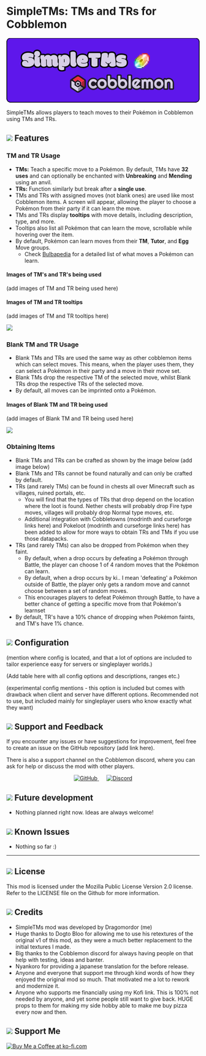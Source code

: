 # SimpleTMs: TMs and TRs for Cobblemon

![](https://raw.githubusercontent.com/Dragomordor/SimpleTMs/refs/heads/master/utilityscripts/images/SimpleTMs.png?token=GHSAT0AAAAAAC2QW7LDH5YDL4CNFQ5K5N2AZ4TSOFQ)

SimpleTMs allows players to teach moves to their Pokémon in Cobblemon using TMs and TRs.

## ![](https://gitlab.com/cable-mc/cobblemon-assets/-/raw/master/graphics/cobblemon_icon.png?ref_type=heads) Features

### TM and TR Usage
- **TMs:** Teach a specific move to a Pokémon. By default, TMs have **32 uses** and can optionally be enchanted with **Unbreaking** and **Mending** using an anvil.
- **TRs:** Function similarly but break after a **single use**.
- TMs and TRs with assigned moves (not blank ones) are used like most Cobblemon items. A screen will appear, allowing the player to choose a Pokémon from their party if it can learn the move.
- TMs and TRs display **tooltips** with move details, including description, type, and more.
- Tooltips also list all Pokémon that can learn the move, scrollable while hovering over the item.
- By default, Pokémon can learn moves from their **TM**, **Tutor**, and **Egg** Move groups.
  - Check [Bulbapedia](https://bulbapedia.bulbagarden.net/wiki/Main_Page) for a detailed list of what moves a Pokémon can learn.


#### Images of TM's and TR's being used
(add images of TM and TR being used here)

#### Images of TM and TR tooltips
(add images of TM and TR tooltips here)

![](https://gitlab.com/cable-mc/cobblemon-assets/-/raw/master/graphics/cobblemon_divider.png?ref_type=heads)


### Blank TM and TR Usage
- Blank TMs and TRs are used the same way as other cobblemon items which can select moves. This means, when the player uses them, they can select a Pokémon in their party and a move in their move set. 
- Blank TMs drop the respective TM of the selected move, whilst Blank TRs drop the respective TRs of the selected move.
- By default, all moves can be imprinted onto a Pokémon.

#### Images of Blank TM and TR being used
(add images of Blank TM and TR being used here)

![](https://gitlab.com/cable-mc/cobblemon-assets/-/raw/master/graphics/cobblemon_divider.png?ref_type=heads)

### Obtaining Items
- Blank TMs and TRs can be crafted as shown by the image below (add image below)
- Blank TMs and TRs cannot be found naturally and can only be crafted by default.
- TRs (and rarely TMs) can be found in chests all over Minecraft such as villages, ruined portals, etc.
  - You will find that the types of TRs that drop depend on the location where the loot is found. Nether chests will probably drop Fire type moves, villages will probably drop Normal type moves, etc.
  - Additional integration with Cobbletowns (modrinth and curseforge links here) and Pokeloot (modrinth and curseforge links here) has been added to allow for more ways to obtain TRs and TMs if you use those datapacks.
- TRs (and rarely TMs) can also be dropped from Pokémon when they faint.
  - By default, when a drop occurs by defeating a Pokémon through Battle, the player can choose 1 of 4 random moves that the Pokémon can learn.
  - By default, when a drop occurs by ki.. I mean 'defeating' a Pokémon outside of Battle, the player only gets a random move and cannot choose between a set of random moves.
  - This encourages players to defeat Pokémon through Battle, to have a better chance of getting a specific move from that Pokémon's learnset
- By default, TR's have a 10% chance of dropping when Pokémon faints, and TM's have 1% chance.


## ![](https://gitlab.com/cable-mc/cobblemon-assets/-/raw/master/graphics/cobblemon_icon.png?ref_type=heads) Configuration

(mention where config is located, and that a lot of options are included to tailor experience easy for servers or singleplayer worlds.)

(Add table here with all config options and descriptions, ranges etc.)

(experimental config mentions - this option is included but comes with drawback when client and server have different options. Recommended not to use, but included mainly for singleplayer users who know exactly what they want)


## ![](https://gitlab.com/cable-mc/cobblemon-assets/-/raw/master/graphics/cobblemon_icon.png?ref_type=heads) Support and Feedback
If you encounter any issues or have suggestions for improvement, feel free to create an issue on the GitHub repository (add link here).

There is also a support channel on the Cobblemon discord, where you can ask for help or discuss the mod with other players.

<p align="center">
  <a href="https://github.com/Dragomordor/SimpleTMs">
    <img src="https://github.githubassets.com/images/modules/logos_page/GitHub-Mark.png" alt="GitHub" width="50">
  </a>
  <a href="https://discord.com/channels/934267676354834442/1193517940067291157">
    <img src="https://gitlab.com/cable-mc/cobblemon-assets/-/raw/master/graphics/discord_button.png?ref_type=heads" alt="Discord" width="200" style="margin-left: 20px;">
  </a>
</p>


## ![](https://gitlab.com/cable-mc/cobblemon-assets/-/raw/master/graphics/cobblemon_icon.png?ref_type=heads) Future development
- Nothing planned right now. Ideas are always welcome!


## ![](https://gitlab.com/cable-mc/cobblemon-assets/-/raw/master/graphics/cobblemon_icon.png?ref_type=heads) Known Issues 
- Nothing so far :)

---

## ![](https://gitlab.com/cable-mc/cobblemon-assets/-/raw/master/graphics/cobblemon_icon.png?ref_type=heads) License
This mod is licensed under the Mozilla Public License Version 2.0 license. Refer to the LICENSE file on the Github for more information.


## ![](https://gitlab.com/cable-mc/cobblemon-assets/-/raw/master/graphics/cobblemon_icon.png?ref_type=heads) Credits

- SimpleTMs mod was developed by Dragomordor (me)
- Huge thanks to Dogto Bloo for allowing me to use his retextures of the original v1 of this mod, as they were a much better replacement to the initial textures I made.
- Big thanks to the Cobblemon discord for always having people on that help with testing, ideas and banter.
- Nyankoro for providing a japanese translation for the before release.
- Anyone and everyone that support me through kind words of how they enjoyed the original mod so much. That motivated me a lot to rework and modernize it.
- Anyone who supports me financially using my Kofi link. This is 100% not needed by anyone, and yet some people still want to give back. HUGE props to them for making my side hobby able to make me buy pizza every now and then.


## ![](https://gitlab.com/cable-mc/cobblemon-assets/-/raw/master/graphics/cobblemon_icon.png?ref_type=heads) Support Me

<a href='https://ko-fi.com/G2G119GOZS' target='_blank'><img height='36' style='border:0px;height:36px;' src='https://storage.ko-fi.com/cdn/kofi6.png?v=6' border='0' alt='Buy Me a Coffee at ko-fi.com' /></a>